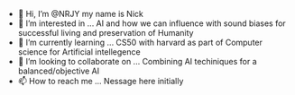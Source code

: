 - 👋 Hi, I’m @NRJY my name is Nick
- 👀 I’m interested in ... AI and how we can influence with sound biases for successful living and preservation of Humanity
- 🌱 I’m currently learning ... CS50 with harvard as part of Computer science for Artificial intellegence
- 💞️ I’m looking to collaborate on ... Combining AI techiniques for a balanced/objective AI 
- 📫 How to reach me ... Nessage here initially

<!---
NRJY/NRJY is a ✨ special ✨ repository because its `README.md` (this file) appears on your GitHub profile.
You can click the Preview link to take a look at your changes.
--->
